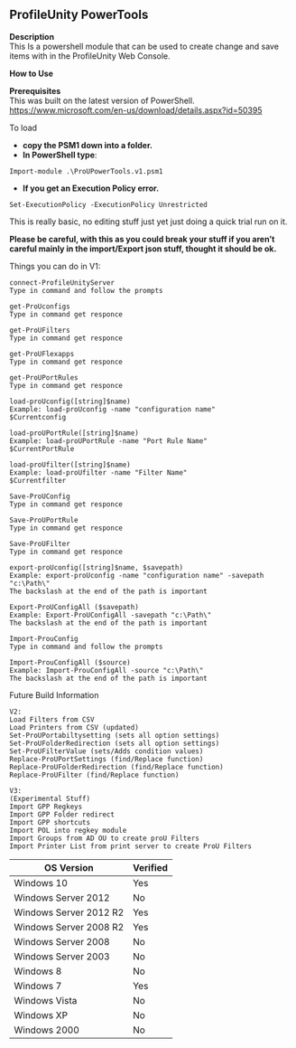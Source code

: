 ## ProfileUnity PowerTools <br>

**Description** <br>
This Is a powershell module that can be used to create change and save items with in the ProfileUnity Web Console.<br>

**How to Use** <br>

**Prerequisites** <br>
This was built on the latest version of PowerShell.<br>
https://www.microsoft.com/en-us/download/details.aspx?id=50395

To load 
- **copy the PSM1 down into a folder.**
- **In PowerShell type**:
````
Import-module .\ProUPowerTools.v1.psm1
````
- **If you get an Execution Policy error.**
````
Set-ExecutionPolicy -ExecutionPolicy Unrestricted
````
This is really basic, no editing stuff just yet just doing a quick trial run on it.

**Please be careful, with this as you could break your stuff if you aren’t careful mainly in the import/Export json stuff, thought it should be ok.**


Things you can do in V1:
````
connect-ProfileUnityServer
Type in command and follow the prompts

get-ProUconfigs
Type in command get responce

get-ProUFilters
Type in command get responce

get-ProUFlexapps
Type in command get responce

get-ProUPortRules
Type in command get responce

load-proUconfig([string]$name)
Example: load-proUconfig -name "configuration name"
$Currentconfig

load-proUPortRule([string]$name)
Example: load-proUPortRule -name "Port Rule Name"
$CurrentPortRule

load-proUfilter([string]$name)
Example: load-proUfilter -name "Filter Name"
$Currentfilter

Save-ProUConfig
Type in command get responce

Save-ProUPortRule
Type in command get responce

Save-ProUFilter
Type in command get responce

export-proUconfig([string]$name, $savepath)
Example: export-proUconfig -name "configuration name" -savepath "c:\Path\"
The backslash at the end of the path is important

Export-ProUConfigAll ($savepath)
Example: Export-ProUConfigAll -savepath "c:\Path\"
The backslash at the end of the path is important

Import-ProuConfig
Type in command and follow the prompts

Import-ProuConfigAll ($source)
Example: Import-ProuConfigAll -source "c:\Path\"
The backslash at the end of the path is important
````


Future Build Information<br>
````
V2:
Load Filters from CSV
Load Printers from CSV (updated)
Set-ProUPortabiltysetting (sets all option settings)
Set-ProUFolderRedirection (sets all option settings)
Set-ProUFilterValue (sets/Adds condition values)
Replace-ProUPortSettings (find/Replace function)
Replace-ProUFolderRedirection (find/Replace function)
Replace-ProUFilter (find/Replace function)
````
````
V3:
(Experimental Stuff)
Import GPP Regkeys
Import GPP Folder redirect
Import GPP shortcuts
Import POL into regkey module
Import Groups from AD OU to create proU Filters
Import Printer List from print server to create ProU Filters
````





| OS Version  | Verified |
| ------------- | ------------- |
|Windows 10 | Yes |
|Windows Server 2012 | No |
|Windows Server 2012 R2 | Yes |
|Windows Server 2008 R2 | Yes |
|Windows Server 2008 | No |
|Windows Server 2003 | No |
|Windows 8 | No |
|Windows 7 | Yes |
|Windows Vista | No |
|Windows XP | No |
|Windows 2000 | No |
